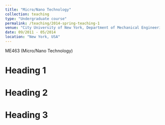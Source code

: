 ```yaml
---
title: "Micro/Nano Technology"
collection: teaching
type: "Undergraduate course"
permalink: /teaching/2014-spring-teaching-1
venue: "City University of New York, Department of Mechanical Engineering"
date: 09/2011 - 05/2014
location: "New York, USA"
---
```



ME463 (Micro/Nano Technology)

Heading 1
======

Heading 2
======

Heading 3
======
